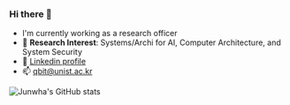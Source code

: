 ### Hi there 👋
<!-- [![Visitors](https://hits.seeyoufarm.com/api/count/incr/badge.svg?url=https%3A%2F%2Fgithub.com%2Fjunwha0511%2F&count_bg=%23A0B9F8&title_bg=%23555555&icon=&icon_color=%23E7E7E7&title=Visitors&edge_flat=false)](https://hits.seeyoufarm.com) -->
- I'm currently working as a research officer
- 🔭 **Research Interest**: Systems/Archi for AI, Computer Architecture, and System Security
- 👀 [Linkedin profile](https://www.linkedin.com/in/junwha/)
- 📫 qbit@unist.ac.kr

<!-- - 🔭 I’m currently working at [S2Lab](https://github.com/S2-Lab)-->


![Junwha's GitHub stats](https://github-readme-stats.vercel.app/api?username=junwha&show=reviews,discussions_started,prs_merged)

<!-- [![trophy](https://github-profile-trophy.vercel.app/?username=junwha&row=1)](https://github.com/ryo-ma/github-profile-trophy) -->

